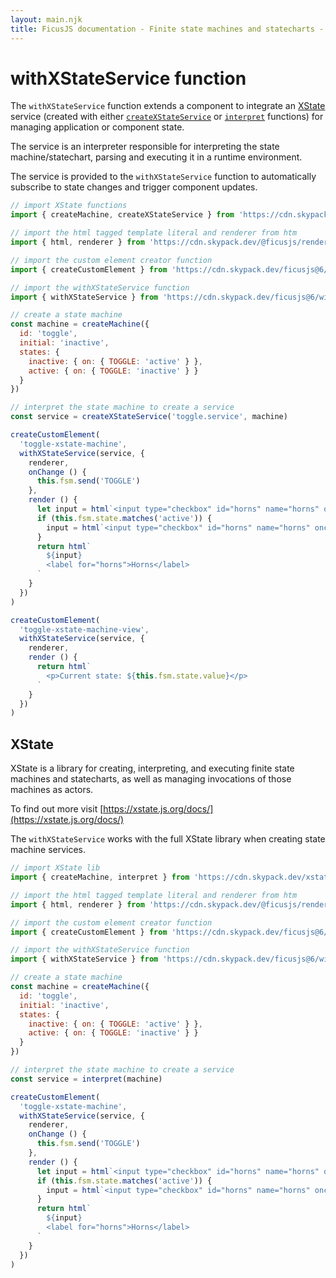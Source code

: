 ```yaml
---
layout: main.njk
title: FicusJS documentation - Finite state machines and statecharts - withXStateService function
---
```

# withXStateService function

The `withXStateService` function extends a component to integrate an [XState](https://xstate.js.org/docs/) service (created with either [`createXStateService`](/state-machines/create-xstate-service) or [`interpret`](/state-machines/interpret) functions) for managing application or component state.

The service is an interpreter responsible for interpreting the state machine/statechart, parsing and executing it in a runtime environment.

The service is provided to the `withXStateService` function to automatically subscribe to state changes and trigger component updates.

```js
// import XState functions
import { createMachine, createXStateService } from 'https://cdn.skypack.dev/ficusjs@6/xstate-service'

// import the html tagged template literal and renderer from htm
import { html, renderer } from 'https://cdn.skypack.dev/@ficusjs/renderers@5/uhtml'

// import the custom element creator function
import { createCustomElement } from 'https://cdn.skypack.dev/ficusjs@6/custom-element'

// import the withXStateService function
import { withXStateService } from 'https://cdn.skypack.dev/ficusjs@6/with-xstate-service'

// create a state machine
const machine = createMachine({
  id: 'toggle',
  initial: 'inactive',
  states: {
    inactive: { on: { TOGGLE: 'active' } },
    active: { on: { TOGGLE: 'inactive' } }
  }
})

// interpret the state machine to create a service
const service = createXStateService('toggle.service', machine)

createCustomElement(
  'toggle-xstate-machine',
  withXStateService(service, {
    renderer,
    onChange () {
      this.fsm.send('TOGGLE')
    },
    render () {
      let input = html`<input type="checkbox" id="horns" name="horns" onchange="${this.onChange}">`
      if (this.fsm.state.matches('active')) {
        input = html`<input type="checkbox" id="horns" name="horns" onchange="${this.onChange}" checked>`
      }
      return html`
        ${input}
        <label for="horns">Horns</label>
      `
    }
  })
)

createCustomElement(
  'toggle-xstate-machine-view',
  withXStateService(service, {
    renderer,
    render () {
      return html`
        <p>Current state: ${this.fsm.state.value}</p>
      `
    }
  })
)
```

## XState

XState is a library for creating, interpreting, and executing finite state machines and statecharts, as well as managing invocations of those machines as actors.

To find out more visit [https://xstate.js.org/docs/](https://xstate.js.org/docs/)

The `withXStateService` works with the full XState library when creating state machine services.

```js
// import XState lib
import { createMachine, interpret } from 'https://cdn.skypack.dev/xstate'

// import the html tagged template literal and renderer from htm
import { html, renderer } from 'https://cdn.skypack.dev/@ficusjs/renderers@5/uhtml'

// import the custom element creator function
import { createCustomElement } from 'https://cdn.skypack.dev/ficusjs@6/custom-element'

// import the withXStateService function
import { withXStateService } from 'https://cdn.skypack.dev/ficusjs@6/with-xstate-service'

// create a state machine
const machine = createMachine({
  id: 'toggle',
  initial: 'inactive',
  states: {
    inactive: { on: { TOGGLE: 'active' } },
    active: { on: { TOGGLE: 'inactive' } }
  }
})

// interpret the state machine to create a service
const service = interpret(machine)

createCustomElement(
  'toggle-xstate-machine',
  withXStateService(service, {
    renderer,
    onChange () {
      this.fsm.send('TOGGLE')
    },
    render () {
      let input = html`<input type="checkbox" id="horns" name="horns" onchange="${this.onChange}">`
      if (this.fsm.state.matches('active')) {
        input = html`<input type="checkbox" id="horns" name="horns" onchange="${this.onChange}" checked>`
      }
      return html`
        ${input}
        <label for="horns">Horns</label>
      `
    }
  })
)
```
